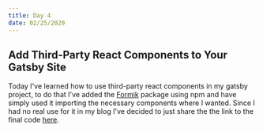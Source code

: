 ```yaml
---
title: Day 4
date: 02/25/2020
---
```


## Add Third-Party React Components to Your Gatsby Site

Today I've learned how to use third-party react components in my gatsby project, to do that I've added the [Formik](https://jaredpalmer.com/formik/) package using npm and have simply used it importing the necessary components where I wanted. Since I had no real use for it in my blog I've decided to just share the the link to the final code [here](https://github.com/Phe0/100DaysOfGatsby/blob/master/src/pages/not-used/newsletter.js).
